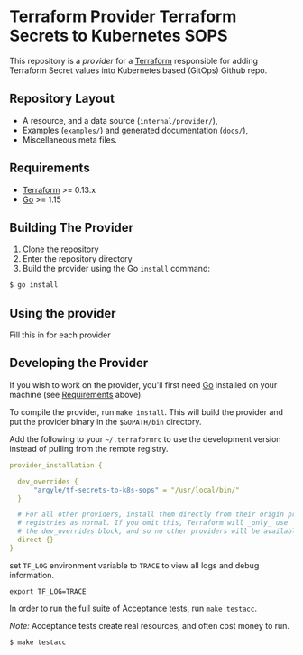 # Terraform Provider Terraform Secrets to Kubernetes SOPS

This repository is a *provider* for a [Terraform](https://www.terraform.io) responsible for adding Terraform Secret values into Kubernetes based (GitOps) Github repo.

## Repository Layout
 - A resource, and a data source (`internal/provider/`),
 - Examples (`examples/`) and generated documentation (`docs/`),
 - Miscellaneous meta files.

## Requirements

-	[Terraform](https://www.terraform.io/downloads.html) >= 0.13.x
-	[Go](https://golang.org/doc/install) >= 1.15

## Building The Provider

1. Clone the repository
1. Enter the repository directory
1. Build the provider using the Go `install` command: 
```sh
$ go install
```

## Using the provider

Fill this in for each provider

## Developing the Provider

If you wish to work on the provider, you'll first need [Go](http://www.golang.org) installed on your machine (see [Requirements](#requirements) above).

To compile the provider, run `make install`. This will build the provider and put the provider binary in the `$GOPATH/bin` directory.

Add the following to your `~/.terraformrc` to use the development version instead of pulling from the remote registry.
```yaml
provider_installation {

  dev_overrides {
      "argyle/tf-secrets-to-k8s-sops" = "/usr/local/bin/"
  }

  # For all other providers, install them directly from their origin provider
  # registries as normal. If you omit this, Terraform will _only_ use
  # the dev_overrides block, and so no other providers will be available.
  direct {}
}
```

set `TF_LOG` environment variable to `TRACE` to view all logs and debug information. 
```shell
export TF_LOG=TRACE
```

In order to run the full suite of Acceptance tests, run `make testacc`.

*Note:* Acceptance tests create real resources, and often cost money to run.

```sh
$ make testacc
```
